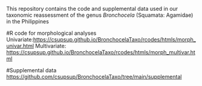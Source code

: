 This repository contains the code and supplemental data used in our taxonomic reassessment of the genus *Bronchocela* (Squamata: Agamidae) in the Philippines

#R code for morphological analyses
Univariate:https://csupsup.github.io/BronchocelaTaxo/rcodes/htmls/morph_univar.html
Multivariate: https://csupsup.github.io/BronchocelaTaxo/rcodes/htmls/morph_multivar.html

#Supplemental data
https://github.com/csupsup/BronchocelaTaxo/tree/main/supplemental
